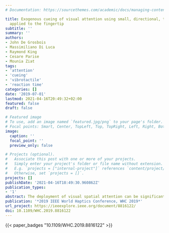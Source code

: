 ```yaml
---
# Documentation: https://sourcethemes.com/academic/docs/managing-content/

title: Exogenous cueing of visual attention using small, directional, tactile cues
  applied to the fingertip
subtitle: ''
summary: ''
authors:
- John De Grosbois
- Massimiliano Di Luca
- Raymond King
- Cesare Parise
- Mounia Ziat
tags:
- 'attention'
- 'cueing'
- 'vibrotactile'
- 'reaction time'
categories: []
date: '2019-07-01'
lastmod: 2021-04-16T20:49:32+02:00
featured: false
draft: false

# Featured image
# To use, add an image named `featured.jpg/png` to your page's folder.
# Focal points: Smart, Center, TopLeft, Top, TopRight, Left, Right, BottomLeft, Bottom, BottomRight.
image:
  caption: ''
  focal_point: ''
  preview_only: false

# Projects (optional).
#   Associate this post with one or more of your projects.
#   Simply enter your project's folder or file name without extension.
#   E.g. `projects = ["internal-project"]` references `content/project/deep-learning/index.md`.
#   Otherwise, set `projects = []`.
projects: []
publishDate: '2021-04-16T18:49:30.960862Z'
publication_types:
- '1'
abstract: The deployment of visual spatial attention can be significantly influenced in an exogenous, presumably bottom-up manner. Traditionally, spatial cueing paradigms have been utilized to come to such conclusions. Although these paradigms have primarily made use of visual cues, spatially correspondent tactile cues have also been successfully employed. However, one property of tactile cues not thoroughly explored in this context is the influence of their specific directionality on the subsequent deployment of visual attention. Thus, the current study sought to evaluate the potential utility of small, directional tactile cues as a means to exogenously direct visual spatial attention. Tactile cues were employed by a small shearing of the fingertip's skin in either the leftward of rightward direction. A modified spatial cueing paradigm was used to compare reaction time performance across both traditional-visual and directionaltactile cues at cue-target onset asynchronies of 100, 200, 400 and 800 ms. The results indicated that both visual and tactile cues mediated the deployment of exogenous visual spatial attention. However, differences between the two modalities were observed in terms of both the magnitude and the pattern of the associated cueing effects. Further, there appeared to be a general rightward bias in performance irrespective of cue modality. Overall, the current work offers preliminary evidence that small, directional tactile stimulation may influence the allocation of attention across space in a manner at least partially distinct to traditional visual cueing tasks. Yet, further research will be required to explicitly determine the underlying mechanisms.
publication: '*2019 IEEE World Haptics Conference, WHC 2019*'
url_project: https://ieeexplore.ieee.org/document/8816122/
doi: 10.1109/WHC.2019.8816122
---
```

{{< paper_badges "10.1109/WHC.2019.8816122" >}}
